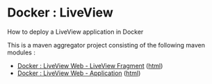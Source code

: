 # Docker : LiveView

How to deploy a LiveView application in Docker

This is a maven aggregator project consisting of the following maven modules :

* [Docker : LiveView Web - LiveView Fragment](lv-1node-lv/src/site/markdown/index.md) ([html](https://tibcosoftware.github.io/tibco-streaming-samples/10.4.0/docker/lv-1node/lv-1node-lv/))
* [Docker : LiveView Web - Application](lv-1node-app/src/site/markdown/index.md) ([html](https://tibcosoftware.github.io/tibco-streaming-samples/10.4.0/docker/lv-1node/lv-1node-app/))
